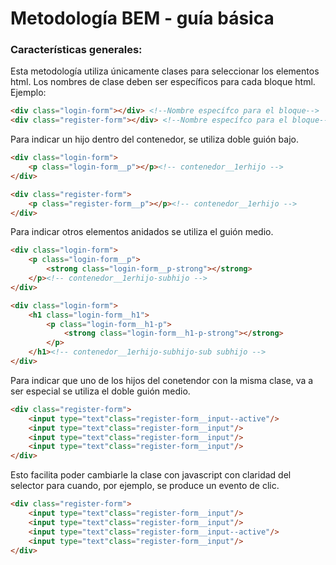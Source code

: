 # Metodología BEM - guía básica

### Características generales:
Esta metodología utiliza únicamente clases para seleccionar los elementos html. Los nombres de clase deben ser específicos para cada bloque html.
Ejemplo:
```html
<div class="login-form"></div> <!--Nombre específco para el bloque-->
<div class="register-form"></div> <!--Nombre específco para el bloque-->

```
Para indicar un hijo dentro del contenedor, se utiliza doble guión bajo.
```html
<div class="login-form">
    <p class="login-form__p"></p><!-- contenedor__1erhijo -->
</div>

<div class="register-form">
    <p class="register-form__p"></p><!-- contenedor__1erhijo -->
</div>
```
Para indicar otros elementos anidados se utiliza el guión medio.
```html
<div class="login-form">
    <p class="login-form__p">
        <strong class="login-form__p-strong"></strong>
    </p><!-- contenedor__1erhijo-subhijo -->
</div>

<div class="login-form">
    <h1 class="login-form__h1">
        <p class="login-form__h1-p">
            <strong class="login-form__h1-p-strong"></strong>
        </p>
    </h1><!-- contenedor__1erhijo-subhijo-sub subhijo -->
</div>
```
Para indicar que uno de los hijos del conetendor con la misma clase, va a ser especial se utiliza el doble guión medio.
```html
<div class="register-form">
    <input type="text"class="register-form__input--active"/>
    <input type="text"class="register-form__input"/>
    <input type="text"class="register-form__input"/>
    <input type="text"class="register-form__input"/>
</div>
```
Esto facilita poder cambiarle la clase con javascript con claridad del selector para cuando, por ejemplo, se produce un evento de clic.
```html
<div class="register-form">
    <input type="text"class="register-form__input"/>
    <input type="text"class="register-form__input"/>
    <input type="text"class="register-form__input--active"/>
    <input type="text"class="register-form__input"/>
</div>
```


